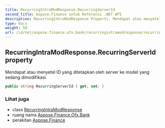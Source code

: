 ```yaml
---
title: RecurringIntraModResponse.RecurringServerId
second_title: Aspose.Finance untuk Referensi .NET API
description: RecurringIntraModResponse Properti. Mendapat atau menyetel ID yang ditetapkan oleh server ke model yang sedang dimodifikasi.
type: docs
weight: 50
url: /id/net/aspose.finance.ofx.bank/recurringintramodresponse/recurringserverid/
---
```

## RecurringIntraModResponse.RecurringServerId property

Mendapat atau menyetel ID yang ditetapkan oleh server ke model yang sedang dimodifikasi.

```csharp
public string RecurringServerId { get; set; }
```

### Lihat juga

* class [RecurringIntraModResponse](../)
* ruang nama [Aspose.Finance.Ofx.Bank](../../recurringintramodresponse/)
* perakitan [Aspose.Finance](../../../)


